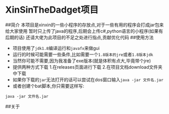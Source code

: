 # XinSinTheDadget项目
##简介
    本项目是xinxin的一些小程序的存放点,对于一些有用的程序会打成jar包来给大家使用
    暂时只上传了java的程序,后期会上传c#,python语言的小程序(如果有后期的话)
    还请大佬为此项目的不足之处进行指点,贡献优化代码
##使用方法
  - 项目使用了`jdk1.8`编译运行和`javafx`来做gui
  - 运行的时候可能需要一些条件,比如需要一个`1.8版本的jre`或者`1.8版本jdk`
  - 当然你可能不需要,因为我准备了exe版本(就是体积有点大,毕竟带个jre)
  - 提供两种方式下载
    1.在releases页面进行下载
    2.在项目文档download文件夹中下载
  - 如果你下载的`jar`无法打开的话可以尝试在dos窗口输入`java -jar 文件名.jar`
  - 或者创建个bat脚本,你只需要这样写:
```shell
java -jar 文件名.jar
```
##关于
    
    
